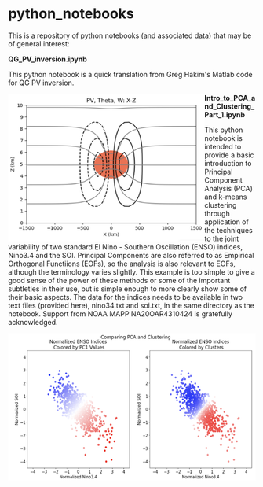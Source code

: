 # python_notebooks

This is a repository of python notebooks (and associated data) that may be of general interest:

<b> QG_PV_inversion.ipynb </b>

This python notebook is a quick translation from Greg Hakim's Matlab code for QG PV inversion.  

<img align="left" width="400" height="300" src="images/pv_inversion_image.png">
  
  
<p> <b> Intro_to_PCA_and_Clustering_Part_1.ipynb </b> </p>

This python notebook is intended to provide a basic introduction to Principal Component Analysis (PCA) and k-means clustering through application of the techniques to the joint variability of two standard El Nino - Southern Oscillation (ENSO) indices, Nino3.4 and the SOI. Principal Components are also referred to as Empirical Orthogonal Functiions (EOFs), so the analysis is also relevant to EOFs, although the terminology varies slightly. This example is too simple to give a good sense of the power of these methods or some of the important subtleties in their use, but is simple enough to more clearly show some of their basic aspects. The data for the indices needs to be available in two text files (provided here), nino34.txt and soi.txt, in the same directory as the notebook. Support from NOAA MAPP NA20OAR4310424 is gratefully acknowledged.

<img align="left" width="600" height="300" src="images/intro_pca_clustering.png">
